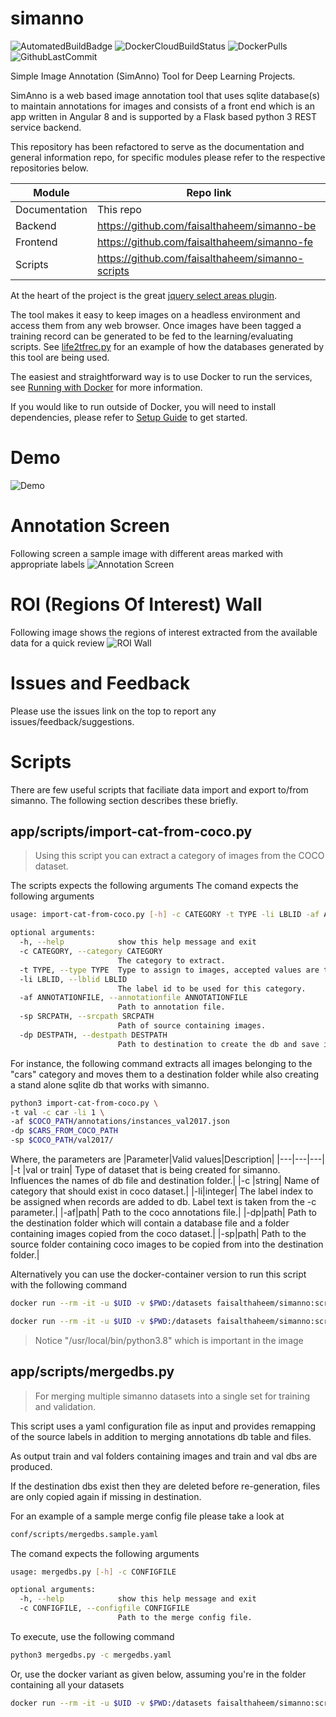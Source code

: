 # simanno

![AutomatedBuildBadge](https://img.shields.io/docker/cloud/automated/faisalthaheem/simanno) ![DockerCloudBuildStatus](https://img.shields.io/docker/cloud/build/faisalthaheem/simanno) ![DockerPulls](https://img.shields.io/docker/pulls/faisalthaheem/simanno) ![GithubLastCommit](https://img.shields.io/github/last-commit/faisalthaheem/simanno)

Simple Image Annotation (SimAnno) Tool for Deep Learning Projects.

SimAnno is a web based image annotation tool that uses sqlite database(s) to maintain annotations for images and consists of a front end which is an app written in Angular 8 and is supported by a Flask based python 3 REST service backend.

This repository has been refactored to serve as the documentation and general information repo, for specific modules please refer to the respective repositories below.


|Module|Repo link|
|---|---|
|Documentation|This repo|
|Backend|https://github.com/faisalthaheem/simanno-be|
|Frontend|https://github.com/faisalthaheem/simanno-fe|
|Scripts|https://github.com/faisalthaheem/simanno-scripts|

At the heart of the project is the great [jquery select areas plugin](https://github.com/360Learning/jquery-select-areas).

The tool makes it easy to keep images on a headless environment and access them from any web browser. Once images have been tagged a training record can be generated to be fed to the learning/evaluating scripts. See [life2tfrec.py](https://github.com/faisalthaheem/deep-learning-scripts/blob/master/dbutils/lite2tfrec.py) for an example of how the databases generated by this tool are being used.

The easiest and straightforward way is to use Docker to run the services, see [Running with Docker](https://github.com/faisalthaheem/simanno/wiki/Running-with-Docker) for more information. 

If you would like to run outside of Docker, you will need to install dependencies, please refer to  [Setup Guide](https://github.com/faisalthaheem/simanno/wiki/Setup-Guide) to get started.

# Demo

![Demo](https://rawcdn.githack.com/faisalthaheem/simanno/f30c565754724ac7c5077f55311baf7ef85243a6/screenshots/demo.gif)

# Annotation Screen
Following screen a sample image with different areas marked with appropriate labels
![Annotation Screen](https://rawcdn.githack.com/faisalthaheem/simanno/daec6b7be6a4dcfbd2f332199bcc97bc5b130e1c/screenshots/annotating-v2.png)

# ROI (Regions Of Interest) Wall
Following image shows the regions of interest extracted from the available data for a quick review
![ROI Wall](https://raw.githack.com/faisalthaheem/simanno/master/screenshots/wall-v2.png)

# Issues and Feedback
Please use the issues link on the top to report any issues/feedback/suggestions.

# Scripts

There are few useful scripts that faciliate data import and export to/from simanno. The following section describes these briefly.

## app/scripts/import-cat-from-coco.py

> Using this script you can extract a category of images from the COCO dataset.

The scripts expects the following arguments
The comand expects the following arguments
```bash
usage: import-cat-from-coco.py [-h] -c CATEGORY -t TYPE -li LBLID -af ANNOTATIONFILE -sp SRCPATH -dp DESTPATH

optional arguments:
  -h, --help            show this help message and exit
  -c CATEGORY, --category CATEGORY
                        The category to extract.
  -t TYPE, --type TYPE  Type to assign to images, accepted values are train or val, default is train.
  -li LBLID, --lblid LBLID
                        The label id to be used for this category.
  -af ANNOTATIONFILE, --annotationfile ANNOTATIONFILE
                        Path to annotation file.
  -sp SRCPATH, --srcpath SRCPATH
                        Path of source containing images.
  -dp DESTPATH, --destpath DESTPATH
                        Path to destination to create the db and save images to.
```

For instance, the following command extracts all images belonging to the "cars" category and moves them to a destination folder while also creating a stand alone sqlite db that works with simanno.
```bash
python3 import-cat-from-coco.py \
-t val -c car -li 1 \
-af $COCO_PATH/annotations/instances_val2017.json 
-dp $CARS_FROM_COCO_PATH 
-sp $COCO_PATH/val2017/
```

Where, the parameters are
|Parameter|Valid values|Description|
|---|---|---|
|-t |val or train| Type of dataset that is being created for simanno. Influences the names of db file and destination folder.|
|-c |string| Name of category that should exist in coco dataset.|
|-li|integer| The label index to be assigned when records are added to db. Label text is taken from the -c parameter.|
|-af|path| Path to the coco annotations file.|
|-dp|path| Path to the destination folder which will contain a database file and a folder containing images copied from the coco dataset.|
|-sp|path| Path to the source folder containing coco images to be copied from into the destination folder.|


Alternatively you can use the docker-container version to run this script with the following command
```bash
docker run --rm -it -u $UID -v $PWD:/datasets faisalthaheem/simanno:scripts-2.0 "/usr/local/bin/python3.8 import-cat-from-coco.py -t val -c car -li 1 -af /datasets/coco/annotations/instances_val2017.json -dp /datasets/cars_from_coco -sp /datasets/coco/val2017/"
```

```bash
docker run --rm -it -u $UID -v $PWD:/datasets faisalthaheem/simanno:scripts-2.0 "/usr/local/bin/python3.8 import-cat-from-coco.py -t train -c car -li 1 -af /datasets/coco/annotations/instances_train2017.json -dp /datasets/cars_from_coco -sp /datasets/coco/train2017/"
```

> Notice "/usr/local/bin/python3.8" which is important in the image

## app/scripts/mergedbs.py
> For merging multiple simanno datasets into a single set for training and validation.

This script uses a yaml configuration file as input and provides remapping of the source labels in addition to merging annotations db table and files. 

As output train and val folders containing images and train and val dbs are produced. 

If the destination dbs exist then they are deleted before re-generation, files are only copied again if missing in destination.


For an example of a sample merge config file please take a look at
```bash
conf/scripts/mergedbs.sample.yaml
```

The comand expects the following arguments
```bash
usage: mergedbs.py [-h] -c CONFIGFILE

optional arguments:
  -h, --help            show this help message and exit
  -c CONFIGFILE, --configfile CONFIGFILE
                        Path to the merge config file.
```

To execute, use the following command
```bash
python3 mergedbs.py -c mergedbs.yaml
```

Or, use the docker variant as given below, assuming you're in the folder containing all your datasets
```bash
docker run --rm -it -u $UID -v $PWD:/datasets faisalthaheem/simanno:scripts-2.0 "/usr/local/bin/python3.8 /simanno/scripts/mergedbs.py -c /datasets/mergedbs.yaml"
```